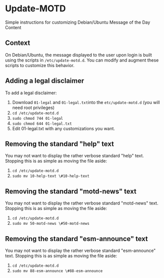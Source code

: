 # Update-MOTD
Simple instructions for customizing Debian/Ubuntu Message of the Day Content

## Context
On Debian/Ubuntu, the message displayed to the user upon login is built using the scripts in `/etc/update-motd.d`.  You can modify and augment these scripts to customize this behavior.

## Adding a legal disclaimer
To add a legal disclaimer:
1. Download `01-legal` and `01-legal.txt`into the `etc/update-motd.d` (you will need root privileges)
2. `cd /etc/update-motd.d`
3. `sudo chmod 744 01-legal`
4. `sudo chmod 644 01-legal.txt`
5. Edit 01-legal.txt with any customizations you want.

## Removing the standard "help" text
You may not want to display the rather verbose standard "help" text.  Stopping this is as simple as moving the file aside:

1. `cd /etc/update-motd.d`
2. `sudo mv 10-help-text \#10-help-text`

## Removing the standard "motd-news" text
You may not want to display the rather verbose standard "motd-news" text.  Stopping this is as simple as moving the file aside:

1. `cd /etc/update-motd.d`
2. `sudo mv 50-motd-news \#50-motd-news`

## Removing the standard "esm-announce" text
You may not want to display the rather verbose standard "esm-announce" text.  Stopping this is as simple as moving the file aside:

1. `cd /etc/update-motd.d`
2. `sudo mv 88-esm-announce \#88-esm-announce`
